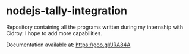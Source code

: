 # nodejs-tally-integration
Repository containing all the programs written during my internship with Cidroy. I hope to add more capabilities.

Documentation available at: https://goo.gl/JRA84A
